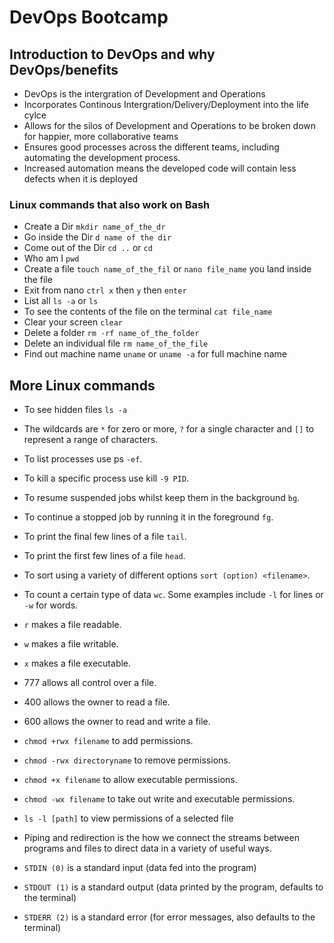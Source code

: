 # DevOps Bootcamp

## Introduction to DevOps and why DevOps/benefits

- DevOps is the intergration of Development and Operations
- Incorporates Continous Intergration/Delivery/Deployment into the life cylce
- Allows for the silos of Development and Operations to be broken down for happier, more collaborative teams
- Ensures good processes across the different teams, including automating the development process.
- Increased automation means the developed code will contain less defects when it is deployed

### Linux commands that also work on Bash
- Create a Dir `mkdir name_of_the_dr`
- Go inside the Dir `d name of the dir`
- Come out of the Dir `cd ..` or `cd`
- Who am I `pwd`
- Create a file `touch name_of_the_fil` or `nano file_name` you land inside the file
- Exit from nano `ctrl x` then `y` then `enter`
- List all `ls -a` or `ls`
- To see the contents of the file on the terminal `cat file_name`
- Clear your screen `clear`
- Delete a folder `rm -rf name_of_the_folder`
- Delete an individual file `rm name_of_the_file`
- Find out machine name `uname` or `uname -a` for full machine name

## More Linux commands
- To see hidden files `ls -a`
- The wildcards are `*` for zero or more, `?` for a single character and `[]` to represent a range of characters.
- To list processes use ps `-ef`.
- To kill a specific process use kill `-9 PID`.
- To resume suspended jobs whilst keep them in the background `bg`.
- To continue a stopped job by running it in the foreground `fg`.
- To print the final few lines of a file `tail`.
- To print the first few lines of a file `head`.
- To sort using a variety of different options `sort (option) <filename>`.
- To count a certain type of data `wc`. Some examples include `-l` for lines or `-w` for words.
- `r` makes a file readable.
- `w` makes a file writable.
- `x` makes a file executable.
- 777 allows all control over a file.
- 400 allows the owner to read a file.
- 600 allows the owner to read and write a file.
- `chmod +rwx filename` to add permissions.
- `chmod -rwx directoryname` to remove permissions.
- `chmod +x filename` to allow executable permissions.
- `chmod -wx filename` to take out write and executable permissions.
- `ls -l [path]` to view permissions of a selected file

- Piping and redirection is the how we connect the streams between programs and files to direct data in a variety of useful ways.
- `STDIN (0)` is a standard input (data fed into the program)
- `STDOUT (1)` is a standard output (data printed by the program, defaults to the terminal)
- `STDERR (2)` is a standard error (for error messages, also defaults to the terminal)
